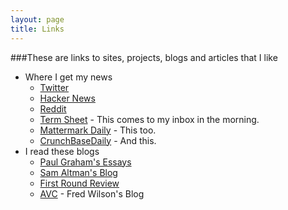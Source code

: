 ```yaml
---
layout: page
title: Links
---
```

###These are links to sites, projects, blogs and articles that I like
- Where I get my news
  - [Twitter](http://twitter.com)
  - [Hacker News](https://news.ycombinator.com)
  - [Reddit](http://reddit.com)
  - [Term Sheet](http://fortune.com/tag/term-sheet/) - This comes to my inbox in the morning.
  - [Mattermark Daily](https://mattermark.com/category/mattermark-daily/) - This too.
  - [CrunchBaseDaily](http://static.crunchbase.com/daily/content_twitter.html) - And this.
- I read these blogs
  - [Paul Graham's Essays](http://paulgraham.com/articles.html)
  - [Sam Altman's Blog](http://blog.samaltman.com/)
  - [First Round Review](http://firstround.com/review/)
  - [AVC](http://avc.com/) - Fred Wilson's Blog
